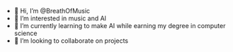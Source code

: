 - 👋 Hi, I’m @BreathOfMusic
- 👀 I’m interested in music and AI
- 🌱 I’m currently learning to make AI while earning my degree in computer science
- 💞️ I’m looking to collaborate on projects 

<!---
BreathOfMusic/BreathOfMusic is a ✨ special ✨ repository because its `README.md` (this file) appears on your GitHub profile.
You can click the Preview link to take a look at your changes.
--->
